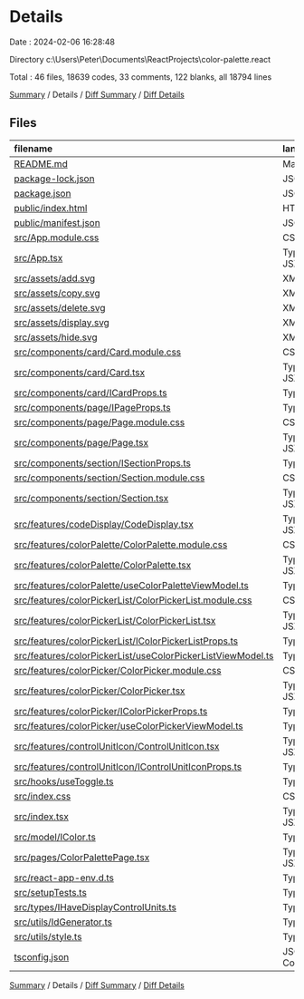 # Details

Date : 2024-02-06 16:28:48

Directory c:\\Users\\Peter\\Documents\\ReactProjects\\color-palette.react

Total : 46 files,  18639 codes, 33 comments, 122 blanks, all 18794 lines

[Summary](results.md) / Details / [Diff Summary](diff.md) / [Diff Details](diff-details.md)

## Files
| filename | language | code | comment | blank | total |
| :--- | :--- | ---: | ---: | ---: | ---: |
| [README.md](/README.md) | Markdown | 26 | 0 | 21 | 47 |
| [package-lock.json](/package-lock.json) | JSON | 18,002 | 0 | 1 | 18,003 |
| [package.json](/package.json) | JSON | 43 | 0 | 1 | 44 |
| [public/index.html](/public/index.html) | HTML | 18 | 23 | 1 | 42 |
| [public/manifest.json](/public/manifest.json) | JSON | 9 | 0 | 0 | 9 |
| [src/App.module.css](/src/App.module.css) | CSS | 2 | 0 | 1 | 3 |
| [src/App.tsx](/src/App.tsx) | TypeScript JSX | 11 | 0 | 3 | 14 |
| [src/assets/add.svg](/src/assets/add.svg) | XML | 8 | 0 | 0 | 8 |
| [src/assets/copy.svg](/src/assets/copy.svg) | XML | 5 | 0 | 0 | 5 |
| [src/assets/delete.svg](/src/assets/delete.svg) | XML | 5 | 0 | 0 | 5 |
| [src/assets/display.svg](/src/assets/display.svg) | XML | 4 | 0 | 0 | 4 |
| [src/assets/hide.svg](/src/assets/hide.svg) | XML | 5 | 0 | 0 | 5 |
| [src/components/card/Card.module.css](/src/components/card/Card.module.css) | CSS | 5 | 0 | 1 | 6 |
| [src/components/card/Card.tsx](/src/components/card/Card.tsx) | TypeScript JSX | 8 | 0 | 2 | 10 |
| [src/components/card/ICardProps.ts](/src/components/card/ICardProps.ts) | TypeScript | 5 | 0 | 2 | 7 |
| [src/components/page/IPageProps.ts](/src/components/page/IPageProps.ts) | TypeScript | 5 | 0 | 2 | 7 |
| [src/components/page/Page.module.css](/src/components/page/Page.module.css) | CSS | 12 | 0 | 1 | 13 |
| [src/components/page/Page.tsx](/src/components/page/Page.tsx) | TypeScript JSX | 10 | 0 | 2 | 12 |
| [src/components/section/ISectionProps.ts](/src/components/section/ISectionProps.ts) | TypeScript | 5 | 0 | 2 | 7 |
| [src/components/section/Section.module.css](/src/components/section/Section.module.css) | CSS | 5 | 0 | 1 | 6 |
| [src/components/section/Section.tsx](/src/components/section/Section.tsx) | TypeScript JSX | 10 | 0 | 2 | 12 |
| [src/features/codeDisplay/CodeDisplay.tsx](/src/features/codeDisplay/CodeDisplay.tsx) | TypeScript JSX | 4 | 0 | 2 | 6 |
| [src/features/colorPalette/ColorPalette.module.css](/src/features/colorPalette/ColorPalette.module.css) | CSS | 13 | 0 | 3 | 16 |
| [src/features/colorPalette/ColorPalette.tsx](/src/features/colorPalette/ColorPalette.tsx) | TypeScript JSX | 43 | 0 | 4 | 47 |
| [src/features/colorPalette/useColorPaletteViewModel.ts](/src/features/colorPalette/useColorPaletteViewModel.ts) | TypeScript | 43 | 0 | 9 | 52 |
| [src/features/colorPickerList/ColorPickerList.module.css](/src/features/colorPickerList/ColorPickerList.module.css) | CSS | 11 | 0 | 3 | 14 |
| [src/features/colorPickerList/ColorPickerList.tsx](/src/features/colorPickerList/ColorPickerList.tsx) | TypeScript JSX | 33 | 0 | 4 | 37 |
| [src/features/colorPickerList/IColorPickerListProps.ts](/src/features/colorPickerList/IColorPickerListProps.ts) | TypeScript | 4 | 0 | 2 | 6 |
| [src/features/colorPickerList/useColorPickerListViewModel.ts](/src/features/colorPickerList/useColorPickerListViewModel.ts) | TypeScript | 61 | 1 | 11 | 73 |
| [src/features/colorPicker/ColorPicker.module.css](/src/features/colorPicker/ColorPicker.module.css) | CSS | 29 | 0 | 7 | 36 |
| [src/features/colorPicker/ColorPicker.tsx](/src/features/colorPicker/ColorPicker.tsx) | TypeScript JSX | 53 | 0 | 4 | 57 |
| [src/features/colorPicker/IColorPickerProps.ts](/src/features/colorPicker/IColorPickerProps.ts) | TypeScript | 8 | 0 | 2 | 10 |
| [src/features/colorPicker/useColorPickerViewModel.ts](/src/features/colorPicker/useColorPickerViewModel.ts) | TypeScript | 19 | 0 | 5 | 24 |
| [src/features/controlUnitIcon/ControlUnitIcon.tsx](/src/features/controlUnitIcon/ControlUnitIcon.tsx) | TypeScript JSX | 22 | 0 | 2 | 24 |
| [src/features/controlUnitIcon/IControlUnitIconProps.ts](/src/features/controlUnitIcon/IControlUnitIconProps.ts) | TypeScript | 4 | 0 | 2 | 6 |
| [src/hooks/useToggle.ts](/src/hooks/useToggle.ts) | TypeScript | 14 | 0 | 4 | 18 |
| [src/index.css](/src/index.css) | CSS | 12 | 1 | 2 | 15 |
| [src/index.tsx](/src/index.tsx) | TypeScript JSX | 7 | 0 | 2 | 9 |
| [src/model/IColor.ts](/src/model/IColor.ts) | TypeScript | 4 | 0 | 1 | 5 |
| [src/pages/ColorPalettePage.tsx](/src/pages/ColorPalettePage.tsx) | TypeScript JSX | 11 | 0 | 2 | 13 |
| [src/react-app-env.d.ts](/src/react-app-env.d.ts) | TypeScript | 0 | 1 | 1 | 2 |
| [src/setupTests.ts](/src/setupTests.ts) | TypeScript | 1 | 4 | 1 | 6 |
| [src/types/IHaveDisplayControlUnits.ts](/src/types/IHaveDisplayControlUnits.ts) | TypeScript | 3 | 3 | 1 | 7 |
| [src/utils/IdGenerator.ts](/src/utils/IdGenerator.ts) | TypeScript | 8 | 0 | 3 | 11 |
| [src/utils/style.ts](/src/utils/style.ts) | TypeScript | 3 | 0 | 1 | 4 |
| [tsconfig.json](/tsconfig.json) | JSON with Comments | 26 | 0 | 1 | 27 |

[Summary](results.md) / Details / [Diff Summary](diff.md) / [Diff Details](diff-details.md)